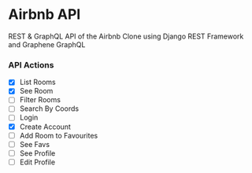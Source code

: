 # Airbnb API

REST & GraphQL API of the Airbnb Clone using Django REST Framework and Graphene GraphQL

### API Actions

- [x] List Rooms
- [x] See Room
- [ ] Filter Rooms
- [ ] Search By Coords
- [ ] Login
- [x] Create Account
- [ ] Add Room to Favourites
- [ ] See Favs
- [ ] See Profile
- [ ] Edit Profile

